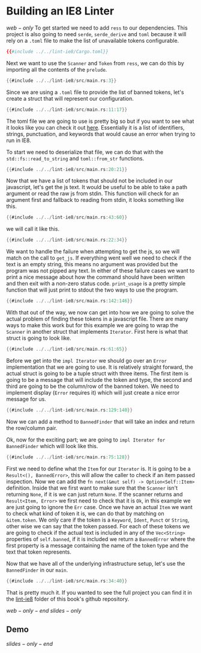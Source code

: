 # Building an IE8 Linter

$web-only$
To get started we need to add `ress` to our dependencies. This project is also going to need `serde`, `serde_derive` and `toml` because it will rely on a `.toml` file to make the list of unavailable tokens configurable.

```toml
{{#include ../../lint-ie8/Cargo.toml}}
```

Next we want to use the `Scanner` and `Token` from `ress`, we can do this by importing all the contents of the `prelude`.

```rust
{{#include ../../lint-ie8/src/main.rs:3}}
```

Since we are using a `.toml` file to provide the list of banned tokens, let's create a struct that will represent our configuration.

```rust
{{#include ../../lint-ie8/src/main.rs:11:17}}
```

The toml file we are going to use is pretty big so but if you want to see what it looks like you can check it out [here](../a.appendix/ie-8-banned.md). Essentially it is a list of identifiers, strings, punctuation, and keywords that would cause an error when trying to run in IE8.

To start we need to deserialize that file, we can do that with the `std::fs::read_to_string` and `toml::from_str` functions.

```rust
{{#include ../../lint-ie8/src/main.rs:20:21}}
```

Now that we have a list of tokens that should not be included in our javascript, let's get the js text. It would be useful to be able to take a path argument or read the raw js from stdin. This function will check for an argument first and fallback to reading from stdin, it looks something like this.

```rust
{{#include ../../lint-ie8/src/main.rs:43:60}}
```

we will call it like this.

```rust
{{#include ../../lint-ie8/src/main.rs:22:34}}
```

We want to handle the failure when attempting to get the js, so we will match on the call to `get_js`. If everything went well we need to check if the text is an empty string, this means no argument was provided but the program was not pipped any text. In either of these failure cases we want to print a nice message about how the command should have been written and then exit with a non-zero status code. `print_usage` is a pretty simple function that will just print to stdout the two ways to use the program.

```rust
{{#include ../../lint-ie8/src/main.rs:142:146}}
```

With that out of the way, we now can get into how we are going to solve the actual problem of finding these tokens in a javascript file. There are many ways to make this work but for this example we are going to wrap the `Scanner` in another struct that implements `Iterator`. First here is what that struct is going to look like.

```rust
{{#include ../../lint-ie8/src/main.rs:61:65}}
```

Before we get into the `impl Iterator` we should go over an `Error` implementation that we are going to use. It is relatively straight forward, the actual struct is going to be a tuple struct with three items. The first item is going to be a message that will include the token and type, the second and third are going to be the column/row of the banned token. We need to implement display (`Error` requires it) which will just create a nice error message for us.

```rust
{{#include ../../lint-ie8/src/main.rs:129:140}}
```

Now we can add a method to `BannedFinder` that will take an index and return the row/column pair.

Ok, now for the exciting part; we are going to `impl Iterator for BannedFinder` which will look like this.

```rust
{{#include ../../lint-ie8/src/main.rs:75:128}}
```

First we need to define what the `Item` for our `Iterator` is. It is going to be a `Result<(), BannedError>`, this will allow the caller to check if an item passed inspection. Now we can add the `fn next(&mut self) -> Option<Self::Item>` definition. Inside that we first want to make sure that the `Scanner` isn't returning `None`, if it is we can just return `None`. If the scanner returns and `Result<Item, Error>` we first need to check that it is `Ok`, in this example we are just going to ignore the `Err` case. Once we have an actual `Item` we want to check what kind of token it is, we can do that by matching on `&item.token`.  We only care if the token is a `Keyword`, `Ident`, `Punct` or `String`, other wise we can say that the token passed. For each of these tokens we are going to check if the actual text is included in any of the `Vec<String>` properties of `self.banned`, if it is included we return a `BannedError` where the first property is a message containing the name of the token type and the text that token represents.

Now that we have all of the underlying infrastructure setup, let's use the `BannedFinder` in our `main`.

```rust
{{#include ../../lint-ie8/src/main.rs:34:40}}
```

That is pretty much it. If you wanted to see the full project you can find it in the [lint-ie8](https://github.com/FreeMasen/rusty-ecma-book/tree/master/lint-ie8) folder of this book's github repository.

$web-only-end$
$slides-only$

## Demo

$slides-only-end$
